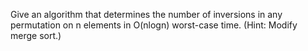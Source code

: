 Give an algorithm that determines the number of inversions in any permutation
on n elements in O(nlogn) worst-case time. (Hint: Modify merge sort.)
